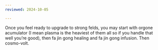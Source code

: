 ```yaml
---
reviewed: 2024-10-05

---
```

Once you feel ready to upgrade to strong felds, you may start with orgone acumulator (I mean plasma is the heaviest of them all so if you handle that well you’re good), then fa jin gong healing and fa jin gong infusion. Then cosmo-volt.